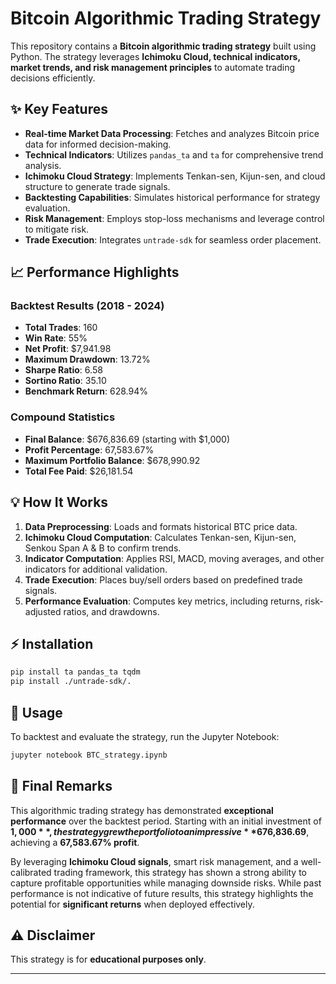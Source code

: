 # Bitcoin Algorithmic Trading Strategy

This repository contains a **Bitcoin algorithmic trading strategy** built using Python. The strategy leverages **Ichimoku Cloud, technical indicators, market trends, and risk management principles** to automate trading decisions efficiently.

## ✨ Key Features

- **Real-time Market Data Processing**: Fetches and analyzes Bitcoin price data for informed decision-making.
- **Technical Indicators**: Utilizes `pandas_ta` and `ta` for comprehensive trend analysis.
- **Ichimoku Cloud Strategy**: Implements Tenkan-sen, Kijun-sen, and cloud structure to generate trade signals.
- **Backtesting Capabilities**: Simulates historical performance for strategy evaluation.
- **Risk Management**: Employs stop-loss mechanisms and leverage control to mitigate risk.
- **Trade Execution**: Integrates `untrade-sdk` for seamless order placement.

## 📈 Performance Highlights

### **Backtest Results (2018 - 2024)**

- **Total Trades**: 160
- **Win Rate**: 55%
- **Net Profit**: \$7,941.98
- **Maximum Drawdown**: 13.72%
- **Sharpe Ratio**: 6.58
- **Sortino Ratio**: 35.10
- **Benchmark Return**: 628.94%

### **Compound Statistics**

- **Final Balance**: \$676,836.69 (starting with \$1,000)
- **Profit Percentage**: 67,583.67%
- **Maximum Portfolio Balance**: \$678,990.92
- **Total Fee Paid**: \$26,181.54

## 💡 How It Works

1. **Data Preprocessing**: Loads and formats historical BTC price data.
2. **Ichimoku Cloud Computation**: Calculates Tenkan-sen, Kijun-sen, Senkou Span A & B to confirm trends.
3. **Indicator Computation**: Applies RSI, MACD, moving averages, and other indicators for additional validation.
4. **Trade Execution**: Places buy/sell orders based on predefined trade signals.
5. **Performance Evaluation**: Computes key metrics, including returns, risk-adjusted ratios, and drawdowns.

## ⚡ Installation

```sh
pip install ta pandas_ta tqdm
pip install ./untrade-sdk/.
```

## 🔧 Usage

To backtest and evaluate the strategy, run the Jupyter Notebook:

```sh
jupyter notebook BTC_strategy.ipynb
```

## 🎯 Final Remarks

This algorithmic trading strategy has demonstrated **exceptional performance** over the backtest period. Starting with an initial investment of **$1,000**, the strategy grew the portfolio to an impressive **$676,836.69**, achieving a **67,583.67% profit**. 

By leveraging **Ichimoku Cloud signals**, smart risk management, and a well-calibrated trading framework, this strategy has shown a strong ability to capture profitable opportunities while managing downside risks. While past performance is not indicative of future results, this strategy highlights the potential for **significant returns** when deployed effectively.

## ⚠ Disclaimer

This strategy is for **educational purposes only**. 

---

